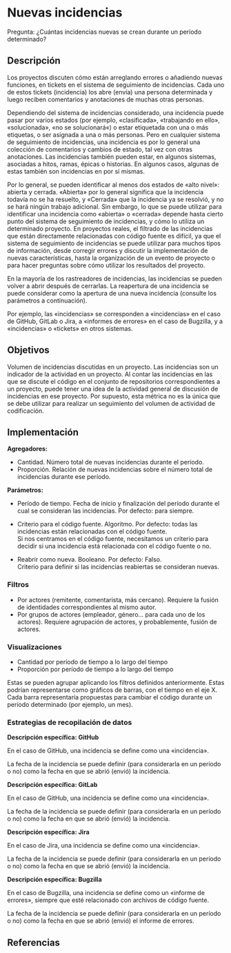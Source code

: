 # Nuevas incidencias

Pregunta: ¿Cuántas incidencias nuevas se crean durante un período determinado?


## Descripción

Los proyectos discuten cómo están arreglando errores o añadiendo nuevas funciones, en tickets en el sistema de seguimiento de incidencias. Cada uno de estos tickets (incidencia) los abre (envía) una persona determinada y luego reciben comentarios y anotaciones de muchas otras personas.

Dependiendo del sistema de incidencias considerado, una incidencia puede pasar por varios estados (por ejemplo, «clasificada», «trabajando en ello», «solucionada», «no se solucionará«) o estar etiquetada con una o más etiquetas, o ser asignada a una o más personas. Pero en cualquier sistema de seguimiento de incidencias, una incidencia es por lo general una colección de comentarios y cambios de estado, tal vez con otras anotaciones. Las incidencias también pueden estar, en algunos sistemas, asociadas a hitos, ramas, épicas o historias. En algunos casos, algunas de estas también son incidencias en por sí mismas.

Por lo general, se pueden identificar al menos dos estados de «alto nivel»: abierta y cerrada. «Abierta» por lo general significa que la incidencia todavía no se ha resuelto, y «Cerrada» que la incidencia ya se resolvió, y no se hará ningún trabajo adicional. Sin embargo, lo que se puede utilizar para identificar una incidencia como «abierta» o «cerrada» depende hasta cierto punto del sistema de seguimiento de incidencias, y cómo lo utiliza un determinado proyecto. En proyectos reales, el filtrado de las incidencias que están directamente relacionadas con código fuente es difícil, ya que el sistema de seguimiento de incidencias se puede utilizar para muchos tipos de información, desde corregir errores y discutir la implementación de nuevas características, hasta la organización de un evento de proyecto o para hacer preguntas sobre cómo utilizar los resultados del proyecto.

En la mayoría de los rastreadores de incidencias, las incidencias se pueden volver a abrir después de cerrarlas. La reapertura de una incidencia se puede considerar como la apertura de una nueva incidencia (consulte los parámetros a continuación).

Por ejemplo, las «incidencias» se corresponden a «incidencias» en el caso de GitHub, GitLab o Jira, a «informes de errores» en el caso de Bugzilla, y a «incidencias» o «tickets» en otros sistemas.


## Objetivos

Volumen de incidencias discutidas en un proyecto. Las incidencias son un indicador de la actividad en un proyecto. Al contar las incidencias en las que se discute el código en el conjunto de repositorios correspondientes a un proyecto, puede tener una idea de la actividad general de discusión de incidencias en ese proyecto. Por supuesto, esta métrica no es la única que se debe utilizar para realizar un seguimiento del volumen de actividad de codificación.


## Implementación

**Agregadores:**
* Cantidad. Número total de nuevas incidencias durante el período.
* Proporción. Relación de nuevas incidencias sobre el número total de incidencias durante ese período.

**Parámetros:**
* Período de tiempo. Fecha de inicio y finalización del período durante el cual se consideran las incidencias. Por defecto: para siempre.

* Criterio para el código fuente. Algoritmo. Por defecto: todas las incidencias están relacionadas con el código fuente.  
  Si nos centramos en el código fuente, necesitamos un criterio para decidir si una incidencia está relacionada con el código fuente o no.<br>

* Reabrir como nueva. Booleano. Por defecto: Falso.  
  Criterio para definir si las incidencias reabiertas se consideran nuevas.


### Filtros

* Por actores (remitente, comentarista, más cercano). Requiere la fusión de identidades correspondientes al mismo autor.
* Por grupos de actores (empleador, género... para cada uno de los actores). Requiere agrupación de actores, y probablemente, fusión de actores.


### Visualizaciones

* Cantidad por período de tiempo a lo largo del tiempo
* Proporción por período de tiempo a lo largo del tiempo

Estas se pueden agrupar aplicando los filtros definidos anteriormente. Estas podrían representarse como gráficos de barras, con el tiempo en el eje X. Cada barra representaría propuestas para cambiar el código durante un período determinado (por ejemplo, un mes).


### Estrategias de recopilación de datos

**Descripción específica: GitHub**

En el caso de GitHub, una incidencia se define como una «incidencia».

La fecha de la incidencia se puede definir (para considerarla en un período o no) como la fecha en que se abrió (envió) la incidencia.

**Descripción específica: GitLab**

En el caso de GitHub, una incidencia se define como una «incidencia».

La fecha de la incidencia se puede definir (para considerarla en un período o no) como la fecha en que se abrió (envió) la incidencia.

**Descripción específica: Jira**

En el caso de Jira, una incidencia se define como una «incidencia».

La fecha de la incidencia se puede definir (para considerarla en un período o no) como la fecha en que se abrió (envió) la incidencia.

**Descripción específica: Bugzilla**

En el caso de Bugzilla, una incidencia se define como un «informe de errores», siempre que esté relacionado con archivos de código fuente.

La fecha de la incidencia se puede definir (para considerarla en un período o no) como la fecha en que se abrió (envió) el informe de errores.

## Referencias

